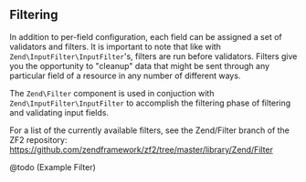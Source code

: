 Filtering
---------

In addition to per-field configuration, each field can be assigned a set of validators and filters. 
It is important to note that like with `Zend\InputFilter\InputFilter`'s, filters are run before 
validators.  Filters give you the opportunity to "cleanup" data that might be sent through any 
particular field of a resource in any number of different ways.

The `Zend\Filter` component is used in conjuction with `Zend\InputFilter\InputFilter` to accomplish 
the filtering phase of filtering and validating input fields.

For a list of the currently available filters, see the Zend/Filter branch of the ZF2 repository:
https://github.com/zendframework/zf2/tree/master/library/Zend/Filter

@todo (Example Filter)